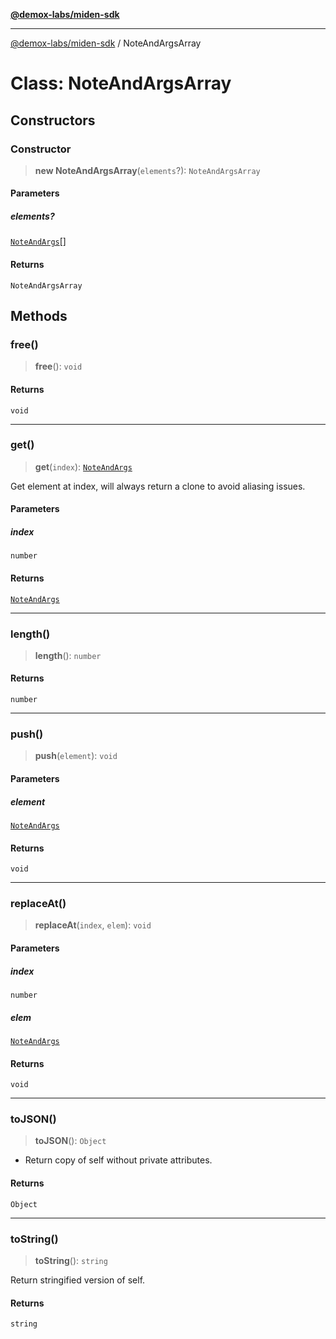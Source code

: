 [**@demox-labs/miden-sdk**](../README.md)

***

[@demox-labs/miden-sdk](../README.md) / NoteAndArgsArray

# Class: NoteAndArgsArray

## Constructors

### Constructor

> **new NoteAndArgsArray**(`elements`?): `NoteAndArgsArray`

#### Parameters

##### elements?

[`NoteAndArgs`](NoteAndArgs.md)[]

#### Returns

`NoteAndArgsArray`

## Methods

### free()

> **free**(): `void`

#### Returns

`void`

***

### get()

> **get**(`index`): [`NoteAndArgs`](NoteAndArgs.md)

Get element at index, will always return a clone to avoid aliasing issues.

#### Parameters

##### index

`number`

#### Returns

[`NoteAndArgs`](NoteAndArgs.md)

***

### length()

> **length**(): `number`

#### Returns

`number`

***

### push()

> **push**(`element`): `void`

#### Parameters

##### element

[`NoteAndArgs`](NoteAndArgs.md)

#### Returns

`void`

***

### replaceAt()

> **replaceAt**(`index`, `elem`): `void`

#### Parameters

##### index

`number`

##### elem

[`NoteAndArgs`](NoteAndArgs.md)

#### Returns

`void`

***

### toJSON()

> **toJSON**(): `Object`

* Return copy of self without private attributes.

#### Returns

`Object`

***

### toString()

> **toString**(): `string`

Return stringified version of self.

#### Returns

`string`
